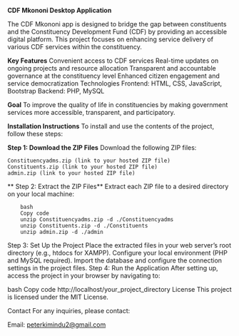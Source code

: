 **CDF Mkononi Desktop Application**

  The CDF Mkononi app is designed to bridge the gap between constituents and the Constituency Development Fund (CDF) by providing an accessible digital platform. This project focuses on       enhancing service delivery of various CDF services within the constituency.

**Key Features**
Convenient access to CDF services
Real-time updates on ongoing projects and resource allocation
Transparent and accountable governance at the constituency level
Enhanced citizen engagement and service democratization
Technologies
Frontend: HTML, CSS, JavaScript, Bootstrap
Backend: PHP, MySQL

**Goal**
	To improve the quality of life in constituencies by making government services more accessible, transparent, and participatory.

**Installation Instructions**
		To install and use the contents of the project, follow these steps:


**Step 1: Download the ZIP Files**
	Download the following ZIP files:
	
	Constituencyadms.zip (link to your hosted ZIP file)
	Constituents.zip (link to your hosted ZIP file)
	admin.zip (link to your hosted ZIP file)
**	Step 2: Extract the ZIP Files**
		Extract each ZIP file to a desired directory on your local machine:
			
		bash
		Copy code
		unzip Constituencyadms.zip -d ./Constituencyadms
		unzip Constituents.zip -d ./Constituents
		unzip admin.zip -d ./admin

Step 3: Set Up the Project
Place the extracted files in your web server’s root directory (e.g., htdocs for XAMPP).
Configure your local environment (PHP and MySQL required).
Import the database and configure the connection settings in the project files.
Step 4: Run the Application
After setting up, access the project in your browser by navigating to:

bash
Copy code
http://localhost/your_project_directory
License
This project is licensed under the MIT License.

Contact
For any inquiries, please contact:

Email: peterkimindu2@gmail.com
